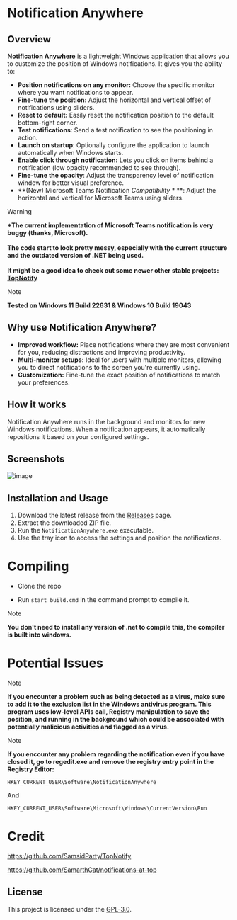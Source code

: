 # Notification Anywhere

## Overview

**Notification Anywhere** is a lightweight Windows application that allows you to customize the position of Windows notifications. It gives you the ability to:

- **Position notifications on any monitor:** Choose the specific monitor where you want notifications to appear.
- **Fine-tune the position:** Adjust the horizontal and vertical offset of notifications using sliders.
- **Reset to default:** Easily reset the notification position to the default bottom-right corner.
- **Test notifications**: Send a test notification to see the positioning in action.
- **Launch on startup**: Optionally configure the application to launch automatically when Windows starts.
- **Enable click through notification:** Lets you click on items behind a notification (low opacity recommended to see through).
- **Fine-tune the opacity**: Adjust the transparency level of notification window for better visual preference.
- **(New) Microsoft Teams Notification _Compatibility_ \* **: Adjust the horizontal and vertical for Microsoft Teams using sliders.

> [!Warning]
>
> <div>
> <b> 
> *The current implementation of Microsoft Teams notification is very buggy (thanks, Microsoft).
> <br>
> <br>
> The code start to look pretty messy, especially with the current structure and the outdated version of .NET being used. 
> <br>
> <br>
> It might be a good idea to check out some newer other stable projects: 
> <a href="https://github.com/SamsidParty/TopNotify">TopNotify</a> 
> </b>
> </div>

> [!Note]
>
> <div>
> <b>
> Tested on Windows 11 Build 22631 & Windows 10 Build 19043
> </b>
> </div>

## Why use Notification Anywhere?

- **Improved workflow:** Place notifications where they are most convenient for you, reducing distractions and improving productivity.
- **Multi-monitor setups:** Ideal for users with multiple monitors, allowing you to direct notifications to the screen you're currently using.
- **Customization:** Fine-tune the exact position of notifications to match your preferences.

## How it works

Notification Anywhere runs in the background and monitors for new Windows notifications. When a notification appears, it automatically repositions it based on your configured settings.

## Screenshots

![image](https://github.com/RoyRiv3r/notifications-anywhere/assets/41067116/141cafb8-3032-40e9-9c8b-ca9116d356ed)

## Installation and Usage

1. Download the latest release from the [Releases](https://github.com/RoyRiv3r/notifications-anywhere/releases/tag/1.1) page.
2. Extract the downloaded ZIP file.
3. Run the `NotificationAnywhere.exe` executable.
4. Use the tray icon to access the settings and position the notifications.

# Compiling

- Clone the repo

- Run `start build.cmd` in the command prompt to compile it.

> [!Note]
>
> <div>
> <b>
> You don't need to install any version of .net to compile this, the compiler is built into windows.
> </b>
> </div>

# Potential Issues

> [!Note]
>
> <div>
> <b>
> If you encounter a problem such as being detected as a virus, make sure to add it to the exclusion list in the Windows antivirus program. This program uses low-level APIs call, Registry manipulation to save the position, and running in the background which could be associated with potentially malicious activities and flagged as a virus.
> </b>
> </div>

> [!Note]
>
> <div>
> <b>
> If you encounter any problem regarding the notification even if you have closed it, go to regedit.exe and remove the registry entry point in the Registry Editor:
> </b>
>
> ```plaintext
> HKEY_CURRENT_USER\Software\NotificationAnywhere
> ```
>
> And
>
> ```plaintext
> HKEY_CURRENT_USER\Software\Microsoft\Windows\CurrentVersion\Run
> ```
>
> </div>

# Credit

https://github.com/SamsidParty/TopNotify

~~https://github.com/SamarthCat/notifications-at-top~~

## License

This project is licensed under the [GPL-3.0]().
